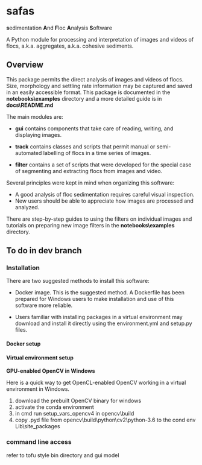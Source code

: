 # safas
**s**edimentation **A**nd **F**loc **A**nalysis **S**oftware

A Python module for processing and interpretation of images and videos of flocs, a.k.a. aggregates, a.k.a. cohesive sediments.

## Overview
This package permits the direct analysis of images and videos of flocs. Size, morphology and settling rate information may be captured and saved in an easily accessible format. This package is documented in the **notebooks\examples** directory and a more detailed guide is in **docs\README.md**

The main modules are:

* **gui** contains components that take care of reading, writing, and displaying images.

* **track** contains classes and scripts that permit manual or semi-automated labelling of flocs in a time series of images.

* **filter** contains a set of scripts that were developed for the special case of segmenting and extracting flocs from images and video.

Several principles were kept in mind when organizing this software:
* A good analysis of floc sedimentation requires careful visual inspection.  
* New users should be able to appreciate how images are processed and analyzed.

There are step-by-step guides to using the filters on individual images and tutorials on preparing new image filters in the **notebooks\examples** directory.

## To do in dev branch

### Installation
There are two suggested methods to install this software:

* Docker image. This is the suggested method. A Dockerfile has been prepared for Windows users to make installation and use of this software more reliable.  

* Users familiar with installing packages in a virtual environment may download and install it directly using the environment.yml and setup.py files.


#### Docker setup



#### Virtual environment setup

**GPU-enabled OpenCV in Windows**

Here is a quick way to get OpenCL-enabled OpenCV working in a virtual environment in Windows.
1. download the prebuilt OpenCV binary for windows
2. activate the conda environment
3. in cmd run setup_vars_opencv4 in opencv\build
4. copy .pyd file from opencv\build\python\cv2\python-3.6 to the cond env Lib\site_packages

### command line access
refer to tofu style bin directory and gui model
